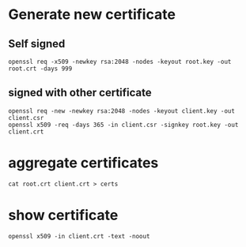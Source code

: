 # Generate new certificate
## Self signed
```
openssl req -x509 -newkey rsa:2048 -nodes -keyout root.key -out root.crt -days 999
```

## signed with other certificate
```
openssl req -new -newkey rsa:2048 -nodes -keyout client.key -out client.csr
openssl x509 -req -days 365 -in client.csr -signkey root.key -out client.crt
```

# aggregate certificates
```
cat root.crt client.crt > certs
```

# show certificate
```
openssl x509 -in client.crt -text -noout
```

